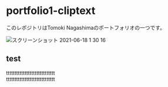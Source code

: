 # portfolio1-cliptext
このレポジトリはTomoki Nagashimaのポートフォリオの一つです。

![スクリーンショット 2021-06-18 1 30 16](https://user-images.githubusercontent.com/79252115/122437537-c4667f00-cfd4-11eb-90bf-d3db70964df4.png)

## test

ttttttttttttttttttttttttttttt  
ttttttttttttttttttttttttttttt
